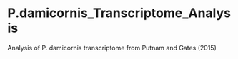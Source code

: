 # P.damicornis_Transcriptome_Analysis
Analysis of P. damicornis transcriptome from Putnam and Gates (2015)
